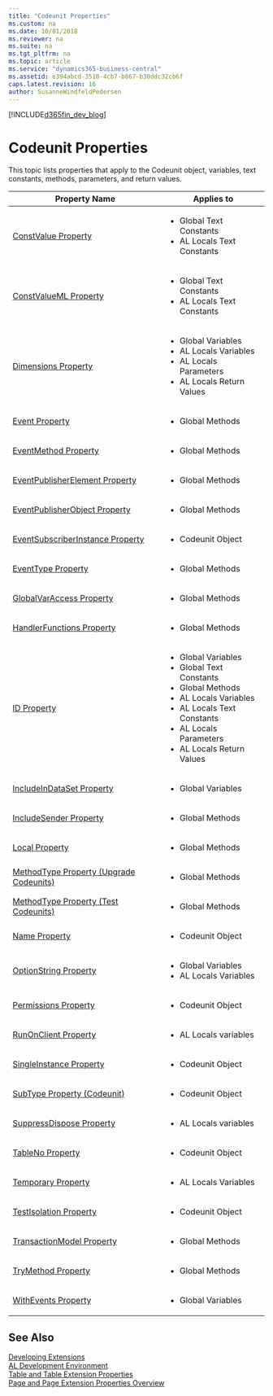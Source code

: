 ```yaml
---
title: "Codeunit Properties"
ms.custom: na
ms.date: 10/01/2018
ms.reviewer: na
ms.suite: na
ms.tgt_pltfrm: na
ms.topic: article
ms.service: "dynamics365-business-central"
ms.assetid: e394abcd-3510-4cb7-b867-b30ddc32cb6f
caps.latest.revision: 16
author: SusanneWindfeldPedersen
---
```


[!INCLUDE[d365fin_dev_blog](../includes/d365fin_dev_blog.md)]

# Codeunit Properties 
This topic lists properties that apply to the Codeunit object, variables, text constants, methods, parameters, and return values. 

|Property Name|Applies to|
|-------------|-----------|  
|[ConstValue Property](devenv-constvalue-property.md)|<ul><li>Global Text Constants</li><li>AL Locals Text Constants</li></ul>|
|[ConstValueML Property](devenv-constvalueml-property.md)|<ul><li>Global Text Constants</li><li>AL Locals Text Constants</li></ul>|
|[Dimensions Property](devenv-dimensions-property.md)|<ul><li>Global Variables</li><li>AL Locals Variables</li><li>AL Locals Parameters</li><li>AL Locals Return Values</li></ul>|
|[Event Property](devenv-event-property.md)|<ul><li>Global Methods</li></ul>|
|[EventMethod Property](devenv-eventmethod-property.md)|<ul><li>Global Methods</li></ul>|
|[EventPublisherElement Property](devenv-eventpublisherelement-property.md)|<ul><li>Global Methods</li></ul>|
|[EventPublisherObject Property](devenv-eventpublisherobject-property.md)|<ul><li>Global Methods</li></ul>|
|[EventSubscriberInstance Property](devenv-eventsubscriberinstance-property.md)|<ul><li>Codeunit Object</li></ul>|
|[EventType Property](devenv-eventtype-property.md)|<ul><li>Global Methods</li></ul>|
|[GlobalVarAccess Property](devenv-globalvaraccess-property.md)|<ul><li>Global Methods</li></ul>|
|[HandlerFunctions Property](devenv-handlermethods-property.md)|<ul><li>Global Methods</li></ul>|
|[ID Property](devenv-id-property.md)|<ul><li>Global Variables</li><li>Global Text Constants</li><li>Global Methods</li><li>AL Locals Variables</li><li>AL Locals Text Constants</li><li>AL Locals Parameters</li><li>AL Locals Return Values</li></ul>|
|[IncludeInDataSet Property](devenv-includeindataset-property.md)|<ul><li>Global Variables</li></ul>|
|[IncludeSender Property](devenv-includesender-property.md)|<ul><li>Global Methods</li></ul>|
|[Local Property](devenv-local-property.md)|<ul><li>Global Methods</li></ul>|
|[MethodType Property \(Upgrade Codeunits\)](devenv-methodtype-property-upgrade-codeunits.md)|<ul><li>Global Methods</li></ul>|
|[MethodType Property \(Test Codeunits\)](devenv-methodtype-property-test-codeunits.md)|<ul><li>Global Methods</li></ul>|
|[Name Property](devenv-name-property.md)|<ul><li>Codeunit Object</li></ul>|
|[OptionString Property](devenv-optionstring-property.md)|<ul><li>Global Variables</li><li>AL Locals Variables</li></ul>|
|[Permissions Property](devenv-permissions-property.md)|<ul><li>Codeunit Object</li></ul>|
|[RunOnClient Property](devenv-runonclient-property.md)|<ul><li>AL Locals variables</li></ul>|
|[SingleInstance Property](devenv-singleinstance-property.md)|<ul><li>Codeunit Object</li></ul>|
|[SubType Property (Codeunit)](devenv-subtype-property-codeunit.md)|<ul><li>Codeunit Object</li></ul>|
|[SuppressDispose Property](devenv-suppressdispose-property.md)|<ul><li>AL Locals variables</li></ul>|
|[TableNo Property](devenv-tableno-property.md)|<ul><li>Codeunit Object</li></ul>|
|[Temporary Property](devenv-temporary-property.md)|<ul><li>AL Locals Variables</li></ul>|
|[TestIsolation Property](devenv-testisolation-property.md)|<ul><li>Codeunit Object</li></ul>|
|[TransactionModel Property](devenv-transactionmodel-property.md)|<ul><li>Global Methods</li></ul>|
|[TryMethod Property](devenv-trymethod-property.md)|<ul><li>Global Methods</li></ul>|
|[WithEvents Property](devenv-withevents-property.md)|<ul><li>Global Variables</li></ul>|



## See Also
[Developing Extensions](../devenv-dev-overview.md)  
[AL Development Environment](../devenv-reference-overview.md)  
[Table and Table Extension Properties](devenv-table-properties.md)  
[Page and Page Extension Properties Overview](devenv-page-property-overview.md)

<!--
# Codeunit Properties
This topic lists properties that apply to the Codeunit object, variables, text constants, methods, parameters, and return values.  
  
## Codeunit Object Properties  
 The following properties apply to the **Codeunit** object.  

|Property Name|Codeunit Object|
|-------------|-----------|
|[Name Property](devenv-name-property.md)|X|
|[Permissions Property](devenv-permissions-property.md)|X|
|[SingleInstance Property](devenv-singleinstance-property.md)|X|
|[SubType Property (Codeunit)](devenv-subtype-property-codeunit.md)|X|
|[TableNo Property](devenv-tableno-property.md)|X|
|[TestIsolation Property](devenv-testisolation-property.md)|X|
|[EventSubscriberInstance Property](devenv-eventsubscriberinstance-property.md)|X|
  
## Global Variables Properties  
 The following properties apply to **Global variables** in codeunit objects.  

|Property Name|Codeunit Object|
|-------------|-----------|
|[Dimensions Property](devenv-dimensions-property.md)|X|
|[ID Property](devenv-id-property.md)|X|
|[IncludeInDataSet Property](devenv-includeindataset-property.md)|X|
|[OptionString Property](devenv-optionstring-property.md)|X|
|[WithEvents Property](devenv-withevents-property.md)|X|
  
## Global Text Constants Properties  
 The following properties apply to **Global Text Constants** in the codeunit objects.  

|Property Name|Codeunit Object|
|-------------|-----------|
|[ConstValue Property](devenv-constvalue-property.md)|X|
|[ConstValueML Property](devenv-constvalueml-property.md)|X|
|[ID Property](devenv-id-property.md)|X|

## Global Methods Properties  
 The following properties apply to **Global Methods** in thecodeunit objects.  

|Property Name|Codeunit Object|
|-------------|-----------|
|[ID Property](devenv-id-property.md)|X|
|[Local Property](devenv-local-property.md)|X|
|[MethodType Property \(Upgrade Codeunits\)](devenv-methodtype-property-upgrade-codeunits.md)|X|
|[MethodType Property \(Test Codeunits\)](devenv-methodtype-property-test-codeunits.md)|X|
|[HandlerMethods Property](devenv-handlermethods-property.md)|X|
|[TransactionModel Property](devenv-transactionmodel-property.md)|X|
|[TryMethod Property](devenv-trymethod-property.md)|X|
|[Event Property](devenv-event-property.md)|X|
|[EventMethod Property](devenv-eventmethod-property.md)|X|
|[EventPublisherObject Property](devenv-eventpublisherobject-property.md)|X|
|[EventType Property](devenv-eventtype-property.md)|X|
|[GlobalVarAccess Property](devenv-globalvaraccess-property.md)|X|
|[IncludeSender Property](devenv-includesender-property.md)|X|
|[EventPublisherElement Property](devenv-eventpublisherelement-property.md)|X|
    
## AL Locals Variables Properties  
 The following properties apply to **Variables** in the **AL Locals** window of codeunit objects.  

|Property Name|Codeunit Object|
|-------------|-----------|
|[Dimensions Property](devenv-dimensions-property.md)|X|
|[ID Property](devenv-id-property.md)|X|
|[OptionString Property](devenv-optionstring-property.md)|X|
|[RunOnClient Property](devenv-runonclient-property.md)|X|
|[SuppressDispose Property](devenv-suppressdispose-property.md)|X|
|[Temporary Property](devenv-temporary-property.md)|X|

## AL Locals Text Constants Properties  
 The following properties apply to **Text Constants** in the **AL Locals** window of codeunit objects.  

|Property Name|Codeunit Object|
|-------------|-----------|
|[ConstValue Property](devenv-constvalue-property.md)|X|
|[ConstValueML Property](devenv-constvalueml-property.md)|X|
|[ID Property](devenv-id-property.md)|X|
  
## AL Locals Parameters Properties  
 The following properties apply to **Parameters** in the **AL Locals** window of codeunit objects.  

|Property Name|Codeunit Object|
|-------------|-----------|
|[Dimensions Property](devenv-dimensions-property.md)|X|
|[ID Property](devenv-id-property.md)|X|

## AL Locals Return Values Properties  
 The following properties apply to **Return Values** in the **AL Locals** window of codeunit objects.  
  
|Property Name|Codeunit Object|
|-------------|-----------|
|[Dimensions Property](devenv-dimensions-property.md)|X|
|[ID Property](devenv-id-property.md)|X|

##See Also
[Developing Extensions](../devenv-dev-overview.md)  
[AL Development Environment](../devenv-reference-overview.md)  
[Table and Table Extension Properties](devenv-table-properties.md)  
[Page and Page Extension Properties Overview](devenv-page-property-overview.md)

-->